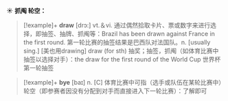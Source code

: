 ☀ <span class="category">**抓阄 轮空：**</span>
>[!example]+ <span class="vocabulary">**draw**</span> [drɔ:] 
> <span class="definition">vt.＆vi. 通过偶然拾取卡片、票或数字来进行选择，即抽签、抽牌、抓阄等：</span>Brazil has been drawn against France in the first round. 第一轮比赛的抽签结果是巴西队对法国队。<span class="definition">n. [usually sing.] [美也用drawing] draw (for sth) 抽奖；抽签，抓阄（如体育比赛中抽签以选择对手）：</span>the draw for the first round of the World Cup 世界杯第一轮抽签

>[!example]+ <span class="vocabulary">**bye**</span> [baɪ] 
> <span class="definition">n. [C] 体育比赛中可指（选手或队伍在某轮比赛中）轮空（即参赛者因没有分配到对手而直接进入下一轮比赛）：</span>了解即可

